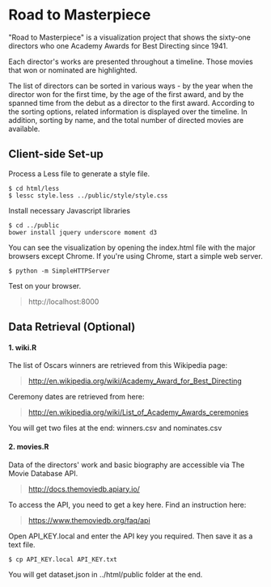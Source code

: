 # Road to Masterpiece

"Road to Masterpiece" is a visualization project that shows the sixty-one directors who one Academy Awards for Best Directing since 1941.

Each director's works are presented throughout a timeline. Those movies that won or nominated are highlighted.

The list of directors can be sorted in various ways - by the year when the director won for the first time, by the age of the first award, and by the spanned time from the debut as a director to the first award. According to the sorting options, related information is displayed over the timeline. In addition, sorting by name, and the total number of directed movies are available.

## Client-side Set-up

Process a Less file to generate a style file.

```
$ cd html/less
$ lessc style.less ../public/style/style.css
```
Install necessary Javascript libraries

```
$ cd ../public
bower install jquery underscore moment d3
````

You can see the visualization by opening the index.html file with the major browsers except Chrome. If you're using Chrome, start a simple web server.

```
$ python -m SimpleHTTPServer
```
Test on your browser.

> http://localhost:8000

## Data Retrieval (Optional)

#### 1. wiki.R

The list of Oscars winners are retrieved from this Wikipedia page:

> http://en.wikipedia.org/wiki/Academy_Award_for_Best_Directing

Ceremony dates are retrieved from here:
> http://en.wikipedia.org/wiki/List_of_Academy_Awards_ceremonies

You will get two files at the end: winners.csv and nominates.csv

#### 2. movies.R

Data of the directors' work and basic biography are accessible via The Movie Database API.

> http://docs.themoviedb.apiary.io/

To access the API, you need to get a key here. Find an instruction here:

> https://www.themoviedb.org/faq/api

Open API_KEY.local and enter the API key you required. Then save it as a text file.

```
$ cp API_KEY.local API_KEY.txt
```
You will get dataset.json in ../html/public folder at the end.